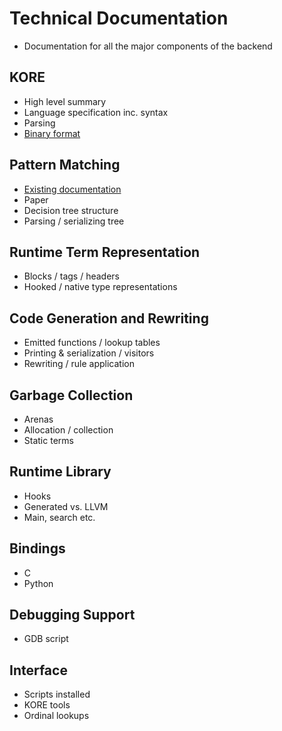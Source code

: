 # Technical Documentation

* Documentation for all the major components of the backend

## KORE

* High level summary
* Language specification inc. syntax
* Parsing
* [Binary format](binary-kore.md)

## Pattern Matching

* [Existing documentation](../matching/README.md)
* Paper
* Decision tree structure
* Parsing / serializing tree

## Runtime Term Representation

* Blocks / tags / headers
* Hooked / native type representations

## Code Generation and Rewriting

* Emitted functions / lookup tables
* Printing & serialization / visitors
* Rewriting / rule application

## Garbage Collection

* Arenas
* Allocation / collection
* Static terms

## Runtime Library

* Hooks
* Generated vs. LLVM
* Main, search etc.

## Bindings

* C
* Python

## Debugging Support

* GDB script

## Interface

* Scripts installed
* KORE tools
* Ordinal lookups
